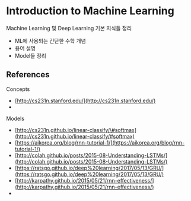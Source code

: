 # Introduction to Machine Learning

Machine Learning 및 Deep Learning 기본 지식들 정리

* ML에 사용되는 간단한 수학 개념
* 용어 설명
* Model들 정리

## References

Concepts

* [http://cs231n.stanford.edu/](http://cs231n.stanford.edu/)
* 
Models

* [http://cs231n.github.io/linear-classify/\#softmax](http://cs231n.github.io/linear-classify/#softmax)
* [https://aikorea.org/blog/rnn-tutorial-1/](https://aikorea.org/blog/rnn-tutorial-1/)
* [http://colah.github.io/posts/2015-08-Understanding-LSTMs/](http://colah.github.io/posts/2015-08-Understanding-LSTMs/)
* [https://ratsgo.github.io/deep%20learning/2017/05/13/GRU/](https://ratsgo.github.io/deep%20learning/2017/05/13/GRU/)
* [http://karpathy.github.io/2015/05/21/rnn-effectiveness/](http://karpathy.github.io/2015/05/21/rnn-effectiveness/)
* 
